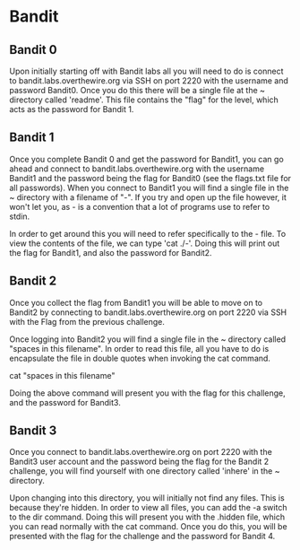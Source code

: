﻿# Bandit

## Bandit 0

Upon initially starting off with Bandit labs all you will need
to do is connect to bandit.labs.overthewire.org via SSH on port
2220 with the username and password Bandit0. Once you do this
there will be a single file at the ~ directory called 'readme'.
This file contains the "flag" for the level, which acts as the 
password for Bandit 1.

## Bandit 1

Once you complete Bandit 0 and get the password for Bandit1,
you can go ahead and connect to bandit.labs.overthewire.org with
the username Bandit1 and the password being the flag for Bandit0
(see the flags.txt file for all passwords). When you connect to
Bandit1 you will find a single file in the ~ directory with a 
filename of "-". If you try and open up the file however, it 
won't let you, as - is a convention that a lot of programs
use to refer to stdin. 

In order to get around this you will need to refer specifically 
to the - file. To view the contents of the file, we can type 
'cat ./-'. Doing this will print out the flag for Bandit1, 
and also the password for Bandit2.


## Bandit 2

Once you collect the flag from Bandit1 you will be able to 
move on to Bandit2 by connecting to bandit.labs.overthewire.org
on port 2220 via SSH with the Flag from the previous challenge.

Once logging into Bandit2 you will find a single file in the ~
directory called "spaces in this filename". In order to read 
this file, all you have to do is encapsulate the file in double
quotes when invoking the cat command. 

cat "spaces in this filename"

Doing the above command will present you with the flag for this
challenge, and the password for Bandit3. 

## Bandit 3 

Once you connect to bandit.labs.overthewire.org on port 2220
with the Bandit3 user account and the password being the flag
for the Bandit 2 challenge, you will find yourself with one
directory called 'inhere' in the ~ directory. 

Upon changing into this directory, you will initially not find 
any files. This is because they're hidden. In order to view all 
files, you can add the -a switch to the dir command. Doing this 
will present you with the .hidden file, which you can read 
normally with the cat command. Once you do this, you will be 
presented with the flag for the challenge and the password for 
Bandit 4.


